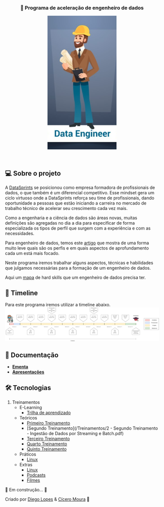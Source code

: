 <h3 align="center">
   🚀 Programa de aceleração de engenheiro de dados 
</h3>

<p align="center">
  <img src="/images/role.png" />
</p>

<br>

## 💻 Sobre o projeto

A [DataSprints](http://datasprints.com.br/) se posicionou  como empresa formadora de profissionais de dados, o que também é um diferencial competitivo. Esse mindset gera um ciclo virtuoso onde a DataSprints reforça seu time de profissionais, dando oportunidade a pessoas que estão iniciando a carreira no mercado de trabalho técnico de acelerar seu crescimento cada vez mais.

Como a engenharia e a ciência de dados são áreas novas, muitas definições são agregadas no dia a dia para especificar de forma especializada os tipos de perfil que surgem com a experiência e com as necessidades.

Para engenheiro de dados, temos este [artigo](https://medium.com/data-hackers/os-tipos-de-engenheiros-de-dados-c3674b4d74d1) que mostra de uma forma muito leve quais são os perfis e em quais aspectos de aprofundamento cada um está mais focado.

Neste programa iremos trabalhar alguns aspectos, técnicas e habilidades que julgamos necessárias para a formação de um engenheiro de dados.

Aqui um [mapa](/images/map.png) de hard skills que um engenheiro de dados precisa ter.


## 📆 Timeline
Para este programa iremos utilizar a timeline abaixo.
![image](/images/timeline.png)


<!---
## 🧾 Hard skills de engenharia de dados
![image](/images/map.png)
-->
## 📝 Documentação

- **[Ementa](/Treinamentos/Ementa%20do%20Treinamento.pdf)**
- **[Apresentações]()**

## 🛠 Tecnologias

1. Treinamentos
	* E-Learning
		- [Trilha de aprendizado](/Treinamentos/e-learning/e-learning.md)
	* Teóricos
		- [Primeiro Treinamento](/Treinamentos/%5BBIDIPRJ06%5D%20-%20Treinamento%20-%20Primeiro%20Treinamento.pdf)
		- [Segundo Treinamento](/Treinamentos/2 - Segundo Treinamento - Ingestão de Dados por Streaming e Batch.pdf)
		- [Terceiro Treinamento](https://docs.google.com/presentation/d/1GtQEZF_JskxYlHzrR2HqPyLKa-tk3rKalLuJhtrujr8/edit?usp=sharing)
		- [Quarto Treinamento](https://docs.google.com/presentation/d/1GtQEZF_JskxYlHzrR2HqPyLKa-tk3rKalLuJhtrujr8/edit?usp=sharing)
		- [Quinto Treinamento](https://docs.google.com/presentation/d/1GtQEZF_JskxYlHzrR2HqPyLKa-tk3rKalLuJhtrujr8/edit?usp=sharing)
	* Práticos
		- [Linux](/Treinamentos/Linux/Linux.md)
	* Extras
		- [Linux](/Treinamentos/Linux/Extras)
		- [Podcasts](/Treinamentos/e-learning/podcasts.md)
		- [Filmes](/Treinamentos/e-learning/movies.md)

🚧 Em construção... 🚧

Criado por [Diego Lopes](https://www.linkedin.com/in/lopesdiego12/) & [Cícero Moura](https://www.linkedin.com/in/cicero-moura/) 👋


